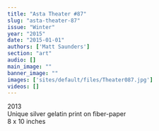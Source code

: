 ```yaml
---
title: "Asta Theater #87"
slug: "asta-theater-87"
issue: "Winter"
year: "2015"
date: "2015-01-01"
authors: ['Matt Saunders']
section: "art"
audio: []
main_image: ""
banner_image: ""
images: ['sites/default/files/Theater087.jpg']
videos: []
---
```

2013  
Unique silver gelatin print on fiber-paper  
8 x 10 inches


